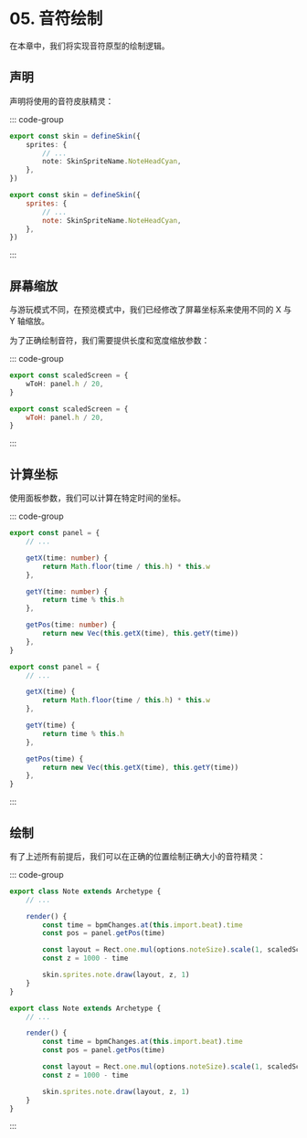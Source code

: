 # 05. 音符绘制

在本章中，我们将实现音符原型的绘制逻辑。

## 声明

声明将使用的音符皮肤精灵：

::: code-group

```TypeScript
export const skin = defineSkin({
    sprites: {
        // ...
        note: SkinSpriteName.NoteHeadCyan,
    },
})
```

```JavaScript
export const skin = defineSkin({
    sprites: {
        // ...
        note: SkinSpriteName.NoteHeadCyan,
    },
})
```

:::

## 屏幕缩放

与游玩模式不同，在预览模式中，我们已经修改了屏幕坐标系来使用不同的 X 与 Y 轴缩放。

为了正确绘制音符，我们需要提供长度和宽度缩放参数：

::: code-group

```TypeScript
export const scaledScreen = {
    wToH: panel.h / 20,
}
```

```JavaScript
export const scaledScreen = {
    wToH: panel.h / 20,
}
```

:::

## 计算坐标

使用面板参数，我们可以计算在特定时间的坐标。

::: code-group

```TypeScript
export const panel = {
    // ...

    getX(time: number) {
        return Math.floor(time / this.h) * this.w
    },

    getY(time: number) {
        return time % this.h
    },

    getPos(time: number) {
        return new Vec(this.getX(time), this.getY(time))
    },
}
```

```JavaScript
export const panel = {
    // ...

    getX(time) {
        return Math.floor(time / this.h) * this.w
    },

    getY(time) {
        return time % this.h
    },

    getPos(time) {
        return new Vec(this.getX(time), this.getY(time))
    },
}
```

:::

## 绘制

有了上述所有前提后，我们可以在正确的位置绘制正确大小的音符精灵：

::: code-group

```TypeScript
export class Note extends Archetype {
    // ...

    render() {
        const time = bpmChanges.at(this.import.beat).time
        const pos = panel.getPos(time)

        const layout = Rect.one.mul(options.noteSize).scale(1, scaledScreen.wToH).add(pos)
        const z = 1000 - time

        skin.sprites.note.draw(layout, z, 1)
    }
}
```

```JavaScript
export class Note extends Archetype {
    // ...

    render() {
        const time = bpmChanges.at(this.import.beat).time
        const pos = panel.getPos(time)

        const layout = Rect.one.mul(options.noteSize).scale(1, scaledScreen.wToH).add(pos)
        const z = 1000 - time

        skin.sprites.note.draw(layout, z, 1)
    }
}
```

:::
